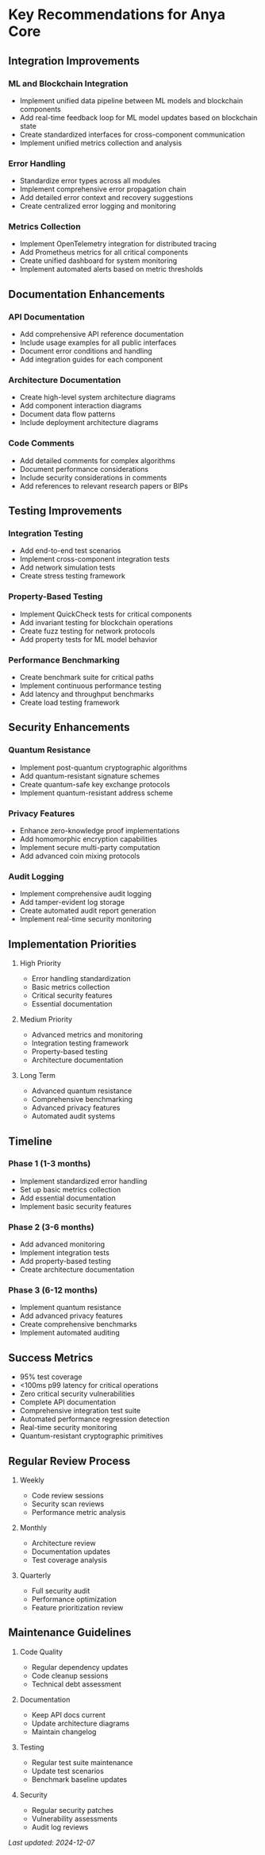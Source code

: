 # Key Recommendations for Anya Core

## Integration Improvements

### ML and Blockchain Integration

- Implement unified data pipeline between ML models and blockchain components
- Add real-time feedback loop for ML model updates based on blockchain state
- Create standardized interfaces for cross-component communication
- Implement unified metrics collection and analysis

### Error Handling

- Standardize error types across all modules
- Implement comprehensive error propagation chain
- Add detailed error context and recovery suggestions
- Create centralized error logging and monitoring

### Metrics Collection

- Implement OpenTelemetry integration for distributed tracing
- Add Prometheus metrics for all critical components
- Create unified dashboard for system monitoring
- Implement automated alerts based on metric thresholds

## Documentation Enhancements

### API Documentation

- Add comprehensive API reference documentation
- Include usage examples for all public interfaces
- Document error conditions and handling
- Add integration guides for each component

### Architecture Documentation

- Create high-level system architecture diagrams
- Add component interaction diagrams
- Document data flow patterns
- Include deployment architecture diagrams

### Code Comments

- Add detailed comments for complex algorithms
- Document performance considerations
- Include security considerations in comments
- Add references to relevant research papers or BIPs

## Testing Improvements

### Integration Testing

- Add end-to-end test scenarios
- Implement cross-component integration tests
- Add network simulation tests
- Create stress testing framework

### Property-Based Testing

- Implement QuickCheck tests for critical components
- Add invariant testing for blockchain operations
- Create fuzz testing for network protocols
- Add property tests for ML model behavior

### Performance Benchmarking

- Create benchmark suite for critical paths
- Implement continuous performance testing
- Add latency and throughput benchmarks
- Create load testing framework

## Security Enhancements

### Quantum Resistance

- Implement post-quantum cryptographic algorithms
- Add quantum-resistant signature schemes
- Create quantum-safe key exchange protocols
- Implement quantum-resistant address scheme

### Privacy Features

- Enhance zero-knowledge proof implementations
- Add homomorphic encryption capabilities
- Implement secure multi-party computation
- Add advanced coin mixing protocols

### Audit Logging

- Implement comprehensive audit logging
- Add tamper-evident log storage
- Create automated audit report generation
- Implement real-time security monitoring

## Implementation Priorities

1. High Priority
   - Error handling standardization
   - Basic metrics collection
   - Critical security features
   - Essential documentation

2. Medium Priority
   - Advanced metrics and monitoring
   - Integration testing framework
   - Property-based testing
   - Architecture documentation

3. Long Term
   - Advanced quantum resistance
   - Comprehensive benchmarking
   - Advanced privacy features
   - Automated audit systems

## Timeline

### Phase 1 (1-3 months)

- Implement standardized error handling
- Set up basic metrics collection
- Add essential documentation
- Implement basic security features

### Phase 2 (3-6 months)

- Add advanced monitoring
- Implement integration tests
- Add property-based testing
- Create architecture documentation

### Phase 3 (6-12 months)

- Implement quantum resistance
- Add advanced privacy features
- Create comprehensive benchmarks
- Implement automated auditing

## Success Metrics

- 95% test coverage
- <100ms p99 latency for critical operations
- Zero critical security vulnerabilities
- Complete API documentation
- Comprehensive integration test suite
- Automated performance regression detection
- Real-time security monitoring
- Quantum-resistant cryptographic primitives

## Regular Review Process

1. Weekly
   - Code review sessions
   - Security scan reviews
   - Performance metric analysis

2. Monthly
   - Architecture review
   - Documentation updates
   - Test coverage analysis

3. Quarterly
   - Full security audit
   - Performance optimization
   - Feature prioritization review

## Maintenance Guidelines

1. Code Quality
   - Regular dependency updates
   - Code cleanup sessions
   - Technical debt assessment

2. Documentation
   - Keep API docs current
   - Update architecture diagrams
   - Maintain changelog

3. Testing
   - Regular test suite maintenance
   - Update test scenarios
   - Benchmark baseline updates

4. Security
   - Regular security patches
   - Vulnerability assessments
   - Audit log reviews

*Last updated: 2024-12-07*
